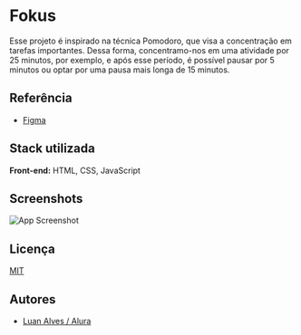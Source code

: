 
# Fokus

Esse projeto é inspirado na técnica Pomodoro, que visa a concentração em tarefas importantes. Dessa forma, concentramo-nos em uma atividade por 25 minutos, por exemplo, e após esse período, é possível pausar por 5 minutos ou optar por uma pausa mais longa de 15 minutos.


## Referência

 - [Figma](https://www.figma.com/file/dEaMv34Wd5G7TBMPo8fPlK/Projeto-Fokus?type=design&node-id=35-181&mode=design&t=JAvME9dbSKB2Xic7-0)



## Stack utilizada

**Front-end:** HTML, CSS, JavaScript


## Screenshots

![App Screenshot](https://github.com/nkbreno33/Fokus/blob/main/Fokus-projeto-base/imagens/Screenshot.JPG)


## Licença

[MIT](https://choosealicense.com/licenses/mit/)


## Autores

- [Luan Alves / Alura](https://github.com/alura-cursos/Fokus/tree/projeto-final)

